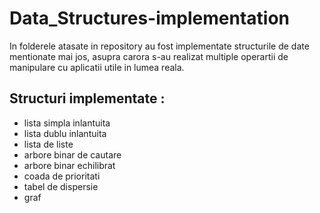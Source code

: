 # Data_Structures-implementation
In folderele atasate in repository au fost implementate structurile de date mentionate mai jos, asupra carora s-au realizat multiple operartii de manipulare cu aplicatii utile in lumea reala.

## Structuri implementate :
- lista simpla inlantuita
- lista dublu inlantuita
- lista de liste
- arbore binar de cautare
- arbore binar echilibrat
- coada de prioritati
- tabel de dispersie
- graf
